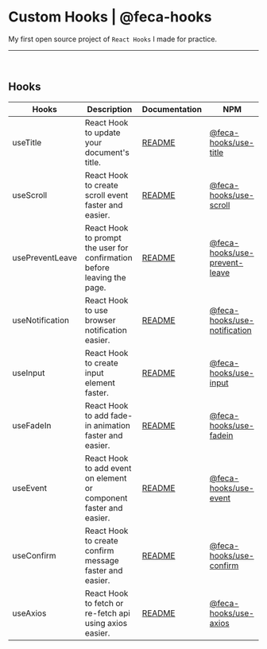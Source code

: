 # Custom Hooks | @feca-hooks

My first open source project of `React Hooks` I made for practice.

---

<br />

## Hooks

| **Hooks**       | **Description**                                                         | **Documentation**                                                                        | **NPM**                                                                                      |
| --------------- | ----------------------------------------------------------------------- | ---------------------------------------------------------------------------------------- | -------------------------------------------------------------------------------------------- |
| useTitle        | React Hook to update your document's title.                             | [README](https://github.com/pshtony1/custom-hooks/blob/master/useTitle/README.md)        | [@feca-hooks/use-title](https://www.npmjs.com/package/@feca-hooks/use-title)                 |
| useScroll       | React Hook to create scroll event faster and easier.                    | [README](https://github.com/pshtony1/custom-hooks/blob/master/useScroll/README.md)       | [@feca-hooks/use-scroll](https://www.npmjs.com/package/@feca-hooks/use-scroll)               |
| usePreventLeave | React Hook to prompt the user for confirmation before leaving the page. | [README](https://github.com/pshtony1/custom-hooks/blob/master/usePreventLeave/README.md) | [@feca-hooks/use-prevent-leave](https://www.npmjs.com/package/@feca-hooks/use-prevent-leave) |
| useNotification | React Hook to use browser notification easier.                          | [README](https://github.com/pshtony1/custom-hooks/blob/master/useNotification/README.md) | [@feca-hooks/use-notification](https://www.npmjs.com/package/@feca-hooks/use-notification)   |
| useInput        | React Hook to create input element faster.                              | [README](https://github.com/pshtony1/custom-hooks/blob/master/useInput/README.md)        | [@feca-hooks/use-input](https://www.npmjs.com/package/@feca-hooks/use-input)                 |
| useFadeIn       | React Hook to add fade-in animation faster and easier.                  | [README](https://github.com/pshtony1/custom-hooks/blob/master/useFadeIn/README.md)       | [@feca-hooks/use-fadein](https://www.npmjs.com/package/@feca-hooks/use-fadein)               |
| useEvent        | React Hook to add event on element or component faster and easier.      | [README](https://github.com/pshtony1/custom-hooks/blob/master/useEvent/README.md)        | [@feca-hooks/use-event](https://www.npmjs.com/package/@feca-hooks/use-event)                 |
| useConfirm      | React Hook to create confirm message faster and easier.                 | [README](https://github.com/pshtony1/custom-hooks/blob/master/useConfirm/README.md)      | [@feca-hooks/use-confirm](https://www.npmjs.com/package/@feca-hooks/use-confirm)             |
| useAxios        | React Hook to fetch or re-fetch api using axios easier.                 | [README](https://github.com/pshtony1/custom-hooks/blob/master/useAxios/README.md)        | [@feca-hooks/use-axios](https://www.npmjs.com/package/@feca-hooks/use-axios)                 |
